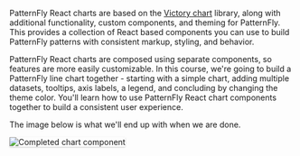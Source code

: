 PatternFly React charts are based on the [Victory chart](https://formidable.com/open-source/victory/docs/victory-chart/) library, along with additional functionality, custom components, and theming for PatternFly. 
This provides a collection of React based components you can use to build PatternFly patterns with consistent markup, styling, and behavior. 

PatternFly React charts are composed using separate components, so features are more easily customizable. 
In this course, we're going to build a PatternFly line chart together - starting with a simple chart, adding multiple datasets, tooltips, axis labels, a legend, and concluding by changing the theme color.
You'll learn how to use PatternFly React chart components together to build a consistent user experience.

The image below is what we'll end up with when we are done.

<img src="line-chart/assets/final.png" alt="Completed chart component" style="box-shadow: rgba(3, 3, 3, 0.2) 0px 1.25px 2.5px 0px;" />
